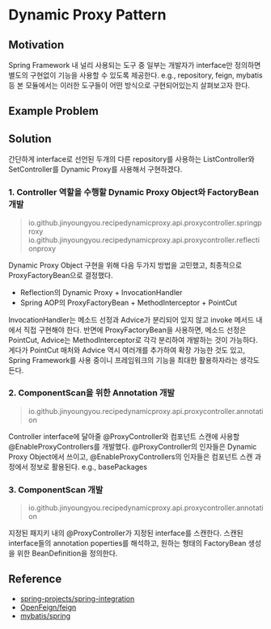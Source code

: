 # Dynamic Proxy Pattern

## Motivation

Spring Framework 내 널리 사용되는 도구 중 일부는 개발자가 interface만 정의하면 별도의 구현없이 기능을 사용할 수 있도록 제공한다. e.g., repository, feign, mybatis 등
본 모듈에서는 이러한 도구들이 어떤 방식으로 구현되어있는지 살펴보고자 한다.

## Example Problem

## Solution

간단하게 interface로 선언된 두개의 다른 repository를 사용하는 ListController와 SetController를 Dynamic Proxy를 사용해서
구현하겠다.

### 1. Controller 역할을 수행할 Dynamic Proxy Object와 FactoryBean 개발

> io.github.jinyoungyou.recipedynamicproxy.api.proxycontroller.springproxy
> io.github.jinyoungyou.recipedynamicproxy.api.proxycontroller.reflectionproxy

Dynamic Proxy Object 구현을 위해 다음 두가지 방법을 고민했고, 최종적으로 ProxyFactoryBean으로 결정했다.

- Reflection의 Dynamic Proxy + InvocationHandler
- Spring AOP의 ProxyFactoryBean + MethodInterceptor + PointCut

InvocationHandler는 메소드 선정과 Advice가 분리되어 있지 않고 invoke 메서드 내에서 직접 구현해야 한다.
반면에 ProxyFactoryBean을 사용하면, 메소드 선정은 PointCut, Advice는 MethodInterceptor로 각각 분리하여 개발하는 것이 가능하다.
게다가 PointCut 매처와 Advice 역시 여러개를 추가하여 확장 가능한 것도 있고, Spring Framework를 사용 중이니 프레임워크의 기능을 최대한 활용하자라는
생각도 든다.

### 2. ComponentScan을 위한 Annotation 개발

> io.github.jinyoungyou.recipedynamicproxy.api.proxycontroller.annotation

Controller interface에 달아줄 @ProxyController와 컴포넌트 스캔에 사용할 @EnableProxyControllers를 개발했다.
@ProxyController의 인자들은 Dynamic Proxy Object에서 쓰이고,
@EnableProxyControllers의 인자들은 컴포넌트 스캔 과정에서 정보로 활용된다. e.g., basePackages

### 3. ComponentScan 개발

> io.github.jinyoungyou.recipedynamicproxy.api.proxycontroller.annotation

지정된 패지키 내의 @ProxyController가 지정된 interface를 스캔한다. 스캔된 interface들의 annotation poperties를 해석하고, 원하는
형태의 FactoryBean 생성을 위한 BeanDefinition을 정의한다.

## Reference

- [spring-projects/spring-integration](https://github.com/spring-projects/spring-integration)
- [OpenFeign/feign](https://github.com/OpenFeign/feign)
- [mybatis/spring](https://github.com/mybatis/spring)
